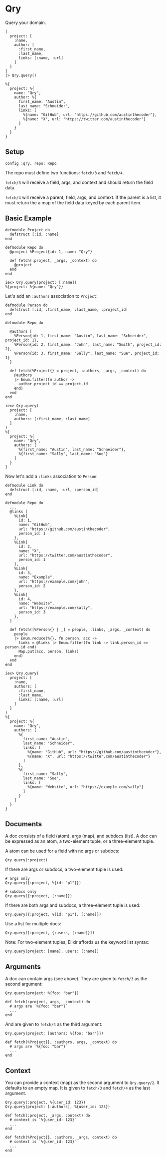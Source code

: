 # Qry

Query your domain.

    [
      project: [
        :name,
        author: [
          :first_name,
          :last_name,
          links: [:name, :url]
        ]
      ]
    ]
    |> Qry.query()

    %{
      project: %{
        name: "Qry",
        author: %{
          first_name: "Austin",
          last_name: "Schneider",
          links: [
            %{name: "GitHub", url: "https://github.com/austinthecoder"},
            %{name: "X", url: "https://twitter.com/austinthecoder"}
          ]
        }
      }
    }

## Setup

    config :qry, repo: Repo

The repo must define two functions: `fetch/3` and `fetch/4`.

`fetch/3` will receive a field, args, and context and should return the field data.

`fetch/4` will receive a parent, field, args, and context. If the parent is a list, it must return the a map of the field data keyed by each parent item.

## Basic Example

    defmodule Project do
      defstruct [:id, :name]
    end

    defmodule Repo do
      @project %Project{id: 1, name: "Qry"}

      def fetch(:project, _args, _context) do
        @project
      end
    end

    iex> Qry.query(project: [:name])
    %{project: %{name: "Qry"}}

Let's add an `:authors` association to `Project`:

    defmodule Person do
      defstruct [:id, :first_name, :last_name, :project_id]
    end

    defmodule Repo do
      ...
      @authors [
        %Person{id: 1, first_name: "Austin", last_name: "Schneider", project_id: 1},
        %Person{id: 2, first_name: "John", last_name: "Smith", project_id: 2},
        %Person{id: 3, first_name: "Sally", last_name: "Sue", project_id: 1}
      ]

      def fetch(%Project{} = project, :authors, _args, _context) do
        @authors
        |> Enum.filter(fn author ->
          author.project_id == project.id
        end)
      end
    end

    iex> Qry.query(
      project: [
        :name,
        authors: [:first_name, :last_name]
      ]
    )
    %{
      project: %{
        name: "Qry",
        authors: [
          %{first_name: "Austin", last_name: "Schneider"},
          %{first_name: "Sally", last_name: "Sue"}
        ]
      }
    }

Now let's add a `:links` association to `Person`:

    defmodule Link do
      defstruct [:id, :name, :url, :person_id]
    end

    defmodule Repo do
      ...
      @links [
        %Link{
          id: 1,
          name: "GitHub",
          url: "https://github.com/austinthecoder",
          person_id: 1
        },
        %Link{
          id: 2,
          name: "X",
          url: "https://twitter.com/austinthecoder",
          person_id: 1
        },
        %Link{
          id: 3,
          name: "Example",
          url: "https://example.com/john",
          person_id: 2
        },
        %Link{
          id: 4,
          name: "Website",
          url: "https://example.com/sally",
          person_id: 3
        },
      ]

      def fetch([%Person{} | _] = people, :links, _args, _context) do
        people
        |> Enum.reduce(%{}, fn person, acc ->
          links = @links |> Enum.filter(fn link -> link.person_id == person.id end)
          Map.put(acc, person, links)
        end)
      end
    end

    iex> Qry.query(
      project: [
        :name,
        authors: [
          :first_name,
          :last_name,
          links: [:name, :url]
        ]
      ]
    )
    %{
      project: %{
        name: "Qry",
        authors: [
          %{
            first_name: "Austin",
            last_name: "Schneider",
            links: [
              %{name: "GitHub", url: "https://github.com/austinthecoder"},
              %{name: "X", url: "https://twitter.com/austinthecoder"}
            ]
          },
          %{
            first_name: "Sally",
            last_name: "Sue",
            links: [
              %{name: "Website", url: "https://example.com/sally"}
            ]
          }
        ]
      }
    }

## Documents

A doc consists of a field (atom), args (map), and subdocs (list). A doc can be expressed as an atom, a two-element tuple, or a three-element tuple.

A atom can be used for a field with no args or subdocs:

    Qry.query(:project)

If there are args or subdocs, a two-element tuple is used:

    # args only
    Qry.query({:project, %{id: "p1"}})

    # subdocs only
    Qry.query({:project, [:name]})

If there are both args and subdocs, a three-element tuple is used:

    Qry.query({:project, %{id: "p1"}, [:name]})

Use a list for multiple docs:

    Qry.query([:project, {:users, [:name]}])

Note: For two-element tuples, Elixir affords us the keyword list syntax:

    Qry.query(project: [name], users: [:name])

## Arguments

A doc can contain args (see above). They are given to `fetch/3` as the second argument:

    Qry.query(project: %{foo: "bar"})

    def fetch(:project, args, _context) do
      # args are `%{foo: "bar"}`
      ...
    end

And are given to `fetch/4` as the third argument:

    Qry.query(project: [authors: %{foo: "bar"}])

    def fetch(%Project{}, :authors, args, _context) do
      # args are `%{foo: "bar"}`
      ...
    end

## Context

You can provide a context (map) as the second argument to `Qry.query/2`. It defaults to an empty map. It is given to `fetch/3` and `fetch/4` as the last argument.

    Qry.query(:project, %{user_id: 123})
    Qry.query(project: [:authors], %{user_id: 123})

    def fetch(:project, _args, context) do
      # context is `%{user_id: 123}`
      ...
    end

    def fetch(%Project{}, :authors, _args, context) do
      # context is `%{user_id: 123}`
      ...
    end
